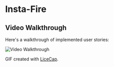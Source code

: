 
# Insta-Fire

## Video Walkthrough

Here's a walkthrough of implemented user stories:

<img src='https://j.gifs.com/jYgP2P.gif' title='Video Walkthrough' width='' alt='Video Walkthrough' />

GIF created with [LiceCap](http://www.cockos.com/licecap/).
